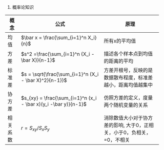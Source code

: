 1. 概率论知识

| 概念 | 公式 | 原理 |
| --- | --- | --- |
| 均值 | $\bar x = \frac{\sum_{i=1}^n X_i}{n}$ | 所有x的平均值  |
| 方差 | $s^2 =\frac{\sum_{i=1}^n {X_i - \bar X}}{n-1}$ | 描述各个样本点到均值的距离的平均 |
| 标准差 | $s = \sqrt{\frac{\sum_{i=1}^n (X_i - \bar X)^2}{n-1}}$ | 方差开根号，反映的是数据散布程度，标准差越小，距离均值越集中 |
| 协方差 | $s_{xy} = \frac{\sum_{i=1}^n (x_i - \bar x)(y_i -\bar y)}{n-1}$ | 仿照方差的定义，度量两个随机变量的关系 |
| 相关系数 | $r = S_{xy}/S_xS_y$ | 消除数值大小对于协方差的影响, 大于0，正相关，小于0，负相关， =0，不相关 |

